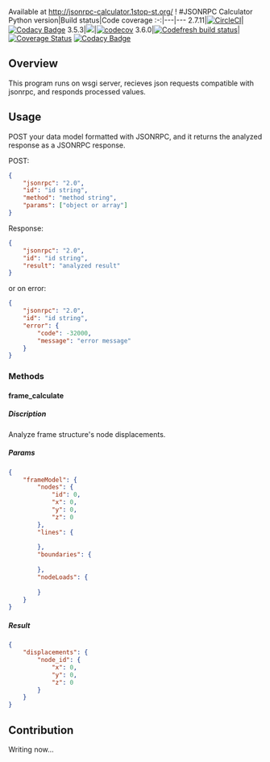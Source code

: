 Available at http://jsonrpc-calculator.1stop-st.org/ !
#JSONRPC Calculator
Python version|Build status|Code coverage
:-:|---|---
2.7.11|[![CircleCI](https://circleci.com/gh/1stop-st/jsonrpc-calculator.svg?style=svg)](https://circleci.com/gh/1stop-st/jsonrpc-calculator)|[![Codacy Badge](https://api.codacy.com/project/badge/Coverage/6f01fe311425497bb25fc51022ab0461)](https://www.codacy.com/app/1stop-st/jsonrpc-calculator?utm_source=github.com&utm_medium=referral&utm_content=1stop-st/jsonrpc-calculator&utm_campaign=Badge_Coverage)
3.5.3|[![](https://codeship.com/projects/d34410c0-e145-0134-2aa0-3a335c5eb36d/status?branch=master)](https://app.codeship.com/projects/205458)|[![codecov](https://codecov.io/gh/1stop-st/jsonrpc-calculator/branch/master/graph/badge.svg)](https://codecov.io/gh/1stop-st/jsonrpc-calculator)
3.6.0|[![Codefresh build status]( https://g.codefresh.io/api/badges/build?repoOwner=1stop-st&repoName=jsonrpc-calculator&branch=master&pipelineName=jsonrpc-calculator&accountName=h-ikeda&type=cf-1)]( https://g.codefresh.io/repositories/1stop-st/jsonrpc-calculator/builds?filter=trigger:build;branch:master;service:58b7cceba5addb0100a9fe0d~jsonrpc-calculator)|[![Coverage Status](https://coveralls.io/repos/github/1stop-st/jsonrpc-calculator/badge.svg?branch=master)](https://coveralls.io/github/1stop-st/jsonrpc-calculator?branch=master)
[![Codacy Badge](https://api.codacy.com/project/badge/Grade/6f01fe311425497bb25fc51022ab0461)](https://www.codacy.com/app/h-ikeda/jsonrpc-calculator?utm_source=github.com&utm_medium=referral&utm_content=1stop-st/jsonrpc-calculator&utm_campaign=badger)
## Overview
This program runs on wsgi server, recieves json requests compatible with jsonrpc, and responds processed values.
## Usage
POST your data model formatted with JSONRPC, and it returns the analyzed response as a JSONRPC response.

POST:
```json
{
    "jsonrpc": "2.0",
    "id": "id string",
    "method": "method string",
    "params": ["object or array"]
}
```
Response:
```json
{
    "jsonrpc": "2.0",
    "id": "id string",
    "result": "analyzed result"
}
```
or on error:
```json
{
    "jsonrpc": "2.0",
    "id": "id string",
    "error": {
        "code": -32000,
        "message": "error message"
    }
}
```
### Methods
#### frame_calculate
##### Discription
Analyze frame structure's node displacements.
##### Params
```json
{
    "frameModel": {
        "nodes": {
            "id": 0,
            "x": 0,
            "y": 0,
            "z": 0
        },
        "lines": {
        
        },
        "boundaries": {
        
        },
        "nodeLoads": {
        
        }
    }
}
```
##### Result
```json
{
    "displacements": {
        "node_id": {
            "x": 0,
            "y": 0,
            "z": 0
        }
    }
}
```
## Contribution
Writing now...
